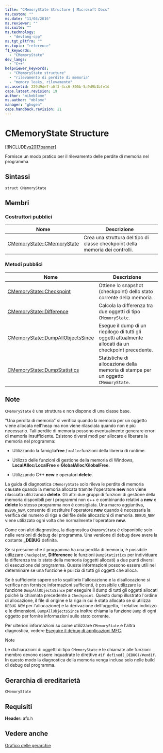 ```yaml
---
title: "CMemoryState Structure | Microsoft Docs"
ms.custom: ""
ms.date: "11/04/2016"
ms.reviewer: ""
ms.suite: ""
ms.technology: 
  - "devlang-cpp"
ms.tgt_pltfrm: ""
ms.topic: "reference"
f1_keywords: 
  - "CMemoryState"
dev_langs: 
  - "C++"
helpviewer_keywords: 
  - "CMemoryState structure"
  - "rilevamento di perdite di memoria"
  - "memory leaks, rilevamento"
ms.assetid: 229d9de7-a6f3-4cc6-805b-5a9d9b1bfe1d
caps.latest.revision: 19
author: "mikeblome"
ms.author: "mblome"
manager: "ghogen"
caps.handback.revision: 21
---
```

# CMemoryState Structure
[!INCLUDE[vs2017banner](../../assembler/inline/includes/vs2017banner.md)]

Fornisce un modo pratico per il rilevamento delle perdite di memoria nel programma.  
  
## Sintassi  
  
```  
struct CMemoryState  
```  
  
## Membri  
  
### Costruttori pubblici  
  
|Nome|Descrizione|  
|----------|-----------------|  
|[CMemoryState::CMemoryState](../Topic/CMemoryState::CMemoryState.md)|Crea una struttura del tipo di classe checkpoint della memoria dei controlli.|  
  
### Metodi pubblici  
  
|Nome|Descrizione|  
|----------|-----------------|  
|[CMemoryState::Checkpoint](../Topic/CMemoryState::Checkpoint.md)|Ottiene lo snapshot \(checkpoint\) dello stato corrente della memoria.|  
|[CMemoryState::Difference](../Topic/CMemoryState::Difference.md)|Calcola la differenza tra due oggetti di tipo `CMemoryState`.|  
|[CMemoryState::DumpAllObjectsSince](../Topic/CMemoryState::DumpAllObjectsSince.md)|Esegue il dump di un riepilogo di tutti gli oggetti attualmente allocati da un checkpoint precedente.|  
|[CMemoryState::DumpStatistics](../Topic/CMemoryState::DumpStatistics.md)|Statistiche di allocazione della memoria di stampa per un oggetto `CMemoryState`.|  
  
## Note  
 `CMemoryState` è una struttura e non dispone di una classe base.  
  
 "Una perdita di memoria" si verifica quando la memoria per un oggetto viene allocata nell'heap ma non viene rilasciata quando non è più necessario.  Tali perdite di memoria possono eventualmente generare errori di memoria insufficiente.  Esistono diversi modi per allocare e liberare la memoria nel programma:  
  
-   Utilizzando la famiglia**free** \/ `malloc`funzioni della libreria di runtime.  
  
-   Utilizzo delle funzioni di gestione della memoria di Windows, **LocalAlloc**\/**LocalFree** e **GlobalAlloc**\/**GlobalFree**.  
  
-   Utilizzando C\+\+ **new** e operatori **delete**.  
  
 La guida di diagnostica `CMemoryState` solo rileva le perdite di memoria causate quando la memoria allocata tramite l'operatore **new** non viene rilasciata utilizzando **delete**.  Gli altri due gruppi di funzioni di gestione della memoria disponibili per i programmi non c\+\+ e combinando relativi a **new** e **delete** lo stesso programma non è consigliata.  Una macro aggiuntiva, `DEBUG_NEW`, consente di sostituire l'operatore **new** quando è necessaria la verifica del numero di riga e del file delle allocazioni di memoria.  `DEBUG_NEW` viene utilizzato ogni volta che normalmente l'operatore **new**.  
  
 Come con altri diagnostica, la diagnostica `CMemoryState` è disponibile solo nelle versioni di debug del programma.  Una versione di debug deve avere la costante **\_DEBUG** definita.  
  
 Se si presume che il programma ha una perdita di memoria, è possibile utilizzare `Checkpoint`, **Difference**e le funzioni `DumpStatistics` per individuare la differenza tra lo stato della memoria \(oggetti allocati\) a due punti diversi di esecuzione del programma.  Queste informazioni possono essere utili nel determinare se una funzione è pulizia di tutti gli oggetti che alloca.  
  
 Se è sufficiente sapere se lo squilibrio l'allocazione e la disallocazione si verifica non fornisce informazioni sufficienti, è possibile utilizzare la funzione `DumpAllObjectsSince` per eseguire il dump di tutti gli oggetti allocati poiché la chiamata precedente a `Checkpoint`.  Questo dump illustrato l'ordine di allocazione, il file di origine e la riga in cui è stato allocato se si utilizza `DEBUG_NEW` per l'allocazione\) e la derivazione dell'oggetto, il relativo indirizzo e le dimensioni.  `DumpAllObjectsSince` inoltre chiama la funzione `Dump` di ogni oggetto per fornire informazioni sullo stato corrente.  
  
 Per ulteriori informazioni su come utilizzare `CMemoryState` e l'altra diagnostica, vedere [Eseguire il debug di applicazioni MFC](../Topic/MFC%20Debugging%20Techniques.md).  
  
> [!NOTE]
>  Le dichiarazioni di oggetti di tipo `CMemoryState` e le chiamate alle funzioni membro devono essere inquadrate le direttive `#if defined(_DEBUG)/#endif`.  In questo modo la diagnostica della memoria venga inclusa solo nelle build di debug del programma.  
  
## Gerarchia di ereditarietà  
 `CMemoryState`  
  
## Requisiti  
 **Header:** afx.h  
  
## Vedere anche  
 [Grafico delle gerarchie](../../mfc/hierarchy-chart.md)